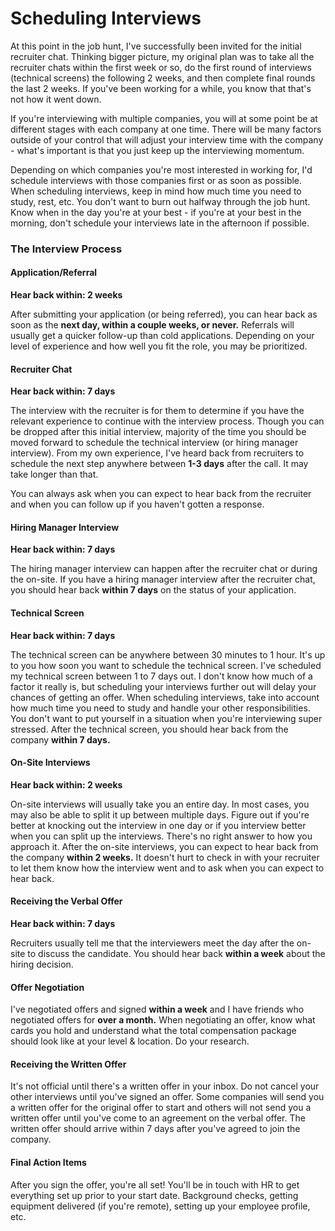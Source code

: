 # Scheduling Interviews

At this point in the job hunt, I've successfully been invited for the initial recruiter chat. Thinking bigger picture, my original plan was to take all the recruiter chats within the first week or so, do the first round of interviews (technical screens) the following 2 weeks, and then complete final rounds the last 2 weeks. If you've been working for a while, you know that that's not how it went down.

If you're interviewing with multiple companies, you will at some point be at different stages with each company at one time. There will be many factors outside of your control that will adjust your interview time with the company - what's important is that you just keep up the interviewing momentum.

Depending on which companies you're most interested in working for, I'd schedule interviews with those companies first or as soon as possible. When scheduling interviews, keep in mind how much time you need to study, rest, etc. You don't want to burn out halfway through the job hunt. Know when in the day you're at your best - if you're at your best in the morning, don't schedule your interviews late in the afternoon if possible.

### The Interview Process

#### Application/Referral

**Hear back within: 2 weeks**

After submitting your application (or being referred), you can hear back as soon as the **next day, within a couple weeks, or never.** Referrals will usually get a quicker follow-up than cold applications. Depending on your level of experience and how well you fit the role, you may be prioritized.

#### Recruiter Chat

**Hear back within: 7 days**

The interview with the recruiter is for them to determine if you have the relevant experience to continue with the interview process. Though you can be dropped after this initial interview, majority of the time you should be moved forward to schedule the technical interview (or hiring manager interview). From my own experience, I've heard back from recruiters to schedule the next step anywhere between **1-3 days** after the call. It may take longer than that.

You can always ask when you can expect to hear back from the recruiter and when you can follow up if you haven't gotten a response.

#### Hiring Manager Interview

**Hear back within: 7 days**

The hiring manager interview can happen after the recruiter chat or during the on-site. If you have a hiring manager interview after the recruiter chat, you should hear back **within 7 days** on the status of your application.

#### Technical Screen

**Hear back within: 7 days**

The technical screen can be anywhere between 30 minutes to 1 hour. It's up to you how soon you want to schedule the technical screen. I've scheduled my technical screen between 1 to 7 days out. I don't know how much of a factor it really is, but scheduling your interviews further out will delay your chances of getting an offer. When scheduling interviews, take into account how much time you need to study and handle your other responsibilities. You don't want to put yourself in a situation when you're interviewing super stressed. After the technical screen, you should hear back from the company **within 7 days.**

#### On-Site Interviews

**Hear back within: 2 weeks**

On-site interviews will usually take you an entire day. In most cases, you may also be able to split it up between multiple days. Figure out if you're better at knocking out the interview in one day or if you interview better when you can split up the interviews. There's no right answer to how you approach it. After the on-site interviews, you can expect to hear back from the company **within 2 weeks.** It doesn't hurt to check in with your recruiter to let them know how the interview went and to ask when you can expect to hear back.

#### Receiving the Verbal Offer

**Hear back within: 7 days**

Recruiters usually tell me that the interviewers meet the day after the on-site to discuss the candidate. You should hear back **within a week** about the hiring decision.

#### Offer Negotiation

I've negotiated offers and signed **within a week** and I have friends who negotiated offers for **over a month.** When negotiating an offer, know what cards you hold and understand what the total compensation package should look like at your level & location. Do your research.

#### Receiving the Written Offer

It's not official until there's a written offer in your inbox. Do not cancel your other interviews until you've signed an offer. Some companies will send you a written offer for the original offer to start and others will not send you a written offer until you've come to an agreement on the verbal offer. The written offer should arrive within 7 days after you've agreed to join the company.

#### Final Action Items

After you sign the offer, you're all set! You'll be in touch with HR to get everything set up prior to your start date. Background checks, getting equipment delivered (if you're remote), setting up your employee profile, etc.
